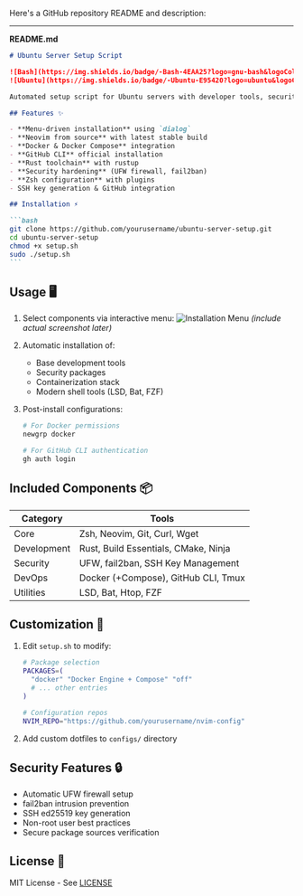 Here's a GitHub repository README and description:

---

**README.md**

````markdown
# Ubuntu Server Setup Script

![Bash](https://img.shields.io/badge/-Bash-4EAA25?logo=gnu-bash&logoColor=white)
![Ubuntu](https://img.shields.io/badge/-Ubuntu-E95420?logo=ubuntu&logoColor=white)

Automated setup script for Ubuntu servers with developer tools, security hardening, and containerization support.

## Features ✨

- **Menu-driven installation** using `dialog`
- **Neovim from source** with latest stable build
- **Docker & Docker Compose** integration
- **GitHub CLI** official installation
- **Rust toolchain** with rustup
- **Security hardening** (UFW firewall, fail2ban)
- **Zsh configuration** with plugins
- SSH key generation & GitHub integration

## Installation ⚡

```bash
git clone https://github.com/yourusername/ubuntu-server-setup.git
cd ubuntu-server-setup
chmod +x setup.sh
sudo ./setup.sh
```
````

## Usage 🖥️

1. Select components via interactive menu:
   ![Installation Menu](screenshots/menu.png) _(include actual screenshot later)_

2. Automatic installation of:

   - Base development tools
   - Security packages
   - Containerization stack
   - Modern shell tools (LSD, Bat, FZF)

3. Post-install configurations:

   ```bash
   # For Docker permissions
   newgrp docker

   # For GitHub CLI authentication
   gh auth login
   ```

## Included Components 📦

| Category    | Tools                                |
| ----------- | ------------------------------------ |
| Core        | Zsh, Neovim, Git, Curl, Wget         |
| Development | Rust, Build Essentials, CMake, Ninja |
| Security    | UFW, fail2ban, SSH Key Management    |
| DevOps      | Docker (+Compose), GitHub CLI, Tmux  |
| Utilities   | LSD, Bat, Htop, FZF                  |

## Customization 🔧

1. Edit `setup.sh` to modify:

   ```bash
   # Package selection
   PACKAGES=(
     "docker" "Docker Engine + Compose" "off"
     # ... other entries
   )

   # Configuration repos
   NVIM_REPO="https://github.com/yourusername/nvim-config"
   ```

2. Add custom dotfiles to `configs/` directory

## Security Features 🔒

- Automatic UFW firewall setup
- fail2ban intrusion prevention
- SSH ed25519 key generation
- Non-root user best practices
- Secure package sources verification

## License 📄

MIT License - See [LICENSE](LICENSE)

```

```
